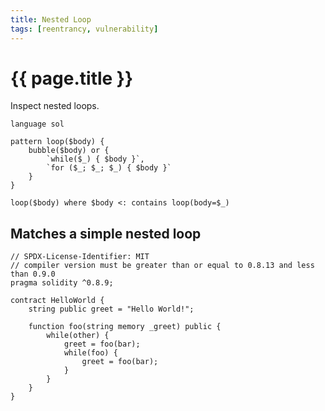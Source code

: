 ```yaml
---
title: Nested Loop
tags: [reentrancy, vulnerability]
---
```


# {{ page.title }}

Inspect nested loops.


```grit
language sol

pattern loop($body) {
    bubble($body) or {
        `while($_) { $body }`,
        `for ($_; $_; $_) { $body }`
    }
}

loop($body) where $body <: contains loop(body=$_)

```

## Matches a simple nested loop

```Solidity
// SPDX-License-Identifier: MIT
// compiler version must be greater than or equal to 0.8.13 and less than 0.9.0
pragma solidity ^0.8.9;

contract HelloWorld {
    string public greet = "Hello World!";

    function foo(string memory _greet) public {
        while(other) {
            greet = foo(bar);
            while(foo) {
                greet = foo(bar);
            }
        }
    }
}
```
